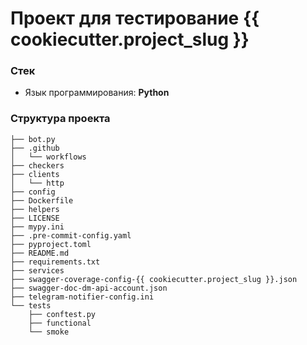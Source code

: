 # Проект для тестирование {{ cookiecutter.project_slug }}

### Стек

* Язык программирования: **Python**

### Структура проекта

```
├── bot.py
├── .github
│   └── workflows
├── checkers
├── clients
│   └── http
├── config
├── Dockerfile
├── helpers
├── LICENSE
├── mypy.ini
├── .pre-commit-config.yaml
├── pyproject.toml
├── README.md
├── requirements.txt
├── services
├── swagger-coverage-config-{{ cookiecutter.project_slug }}.json
├── swagger-doc-dm-api-account.json
├── telegram-notifier-config.ini
└── tests
    ├── conftest.py
    ├── functional
    └── smoke
```